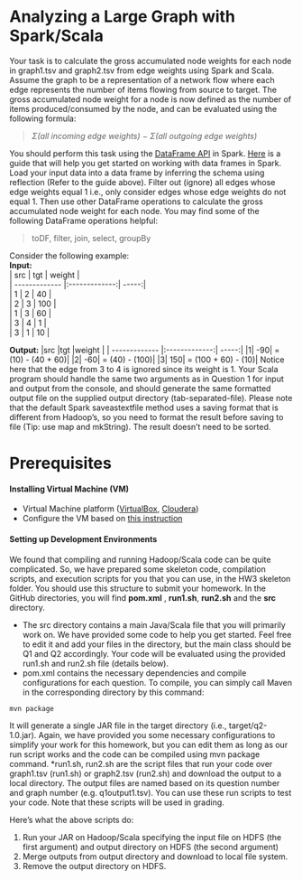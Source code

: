 # Analyzing a Large Graph with Spark/Scala

Your task is to calculate the gross accumulated node weights for each node in graph1.tsv and graph2.tsv from edge weights using Spark and Scala. Assume the graph to be a representation of a network flow where each edge represents the number of items flowing from source to target. The
gross accumulated node weight for a node is now defined as the number of items
produced/consumed by the node, and can be evaluated using the following formula:
>*Σ(all incoming edge weights) − Σ(all outgoing edge weights)*

You should perform this task using the [DataFrame API](https://spark.apache.org/docs/1.6.1/api/scala/index.html#org.apache.spark.sql.DataFrame) in Spark. [Here](https://spark.apache.org/docs/1.6.1/sql-programming-guide.html) is a guide that will help you get started on working with data frames in Spark.
Load your input data into a data frame by inferring the schema using reflection (Refer to the guide
above). Filter out (ignore) all edges whose edge weights equal 1 i.e., only consider edges whose edge weights do not equal 1. Then use other DataFrame operations to calculate the gross accumulated node weight for each node.
You may find some of the following DataFrame operations helpful:
>toDF, filter, join, select, groupBy  

Consider the following example:  
**Input:**  
| src        | tgt           | weight  |  
| ------------- |:-------------:| -----:|  
| 1      | 2 | 40 |  
| 2      | 3      |   100 |  
| 1 | 3     |    60 |  
| 3 | 4     |    1 |  
| 3 | 1     |    10 |  


**Output:**
|src |tgt |weight  |
| ------------- |:-------------:| -----:|
|1| -90| = (10) - (40 + 60)|
|2| -60| = (40) - (100)|
|3| 150| = (100 + 60) - (10)|
Notice here that the edge from 3 to 4 is ignored since its weight is 1.
Your Scala program should handle the same two arguments as in Question 1 for input and output
from the console, and should generate the same formatted output file on the supplied output directory (tab-separated-file). Please note that the default Spark saveastextfile method uses a saving format that is different from Hadoop’s, so you need to format the result before saving to file (Tip: use map and mkString). The result doesn’t need to be sorted.

# Prerequisites
#### Installing Virtual Machine (VM)

  - Virtual Machine platform ([VirtualBox](www.virtualbox.com), [Cloudera](https://www.cloudera.com/downloads/quickstart_vms/5-8.html))
  - Configure the VM based on [this instruction](http://poloclub.gatech.edu/cse6242/2017spring/hw3/VMSetup.pdf)
#### Setting up Development Environments
We found that compiling and running Hadoop/Scala code can be quite complicated. So, we have prepared some skeleton code, compilation scripts, and execution scripts for you that you can use, in the HW3 skeleton folder. You should use this structure to submit your homework. In the GitHub directories, you will find **pom.xml** , **run1.sh**, **run2.sh** and the **src** directory.
* The src directory contains a main Java/Scala file that you will primarily work on. We have provided some code to help you get started. Feel free to edit it and add your files in the directory, but the main class should be Q1 and Q2 accordingly. Your code will be evaluated using the provided run1.sh and run2.sh file (details below).
* pom.xml contains the necessary dependencies and compile configurations for each
question. To compile, you can simply call Maven in the corresponding directory by this command:
```sh
mvn package
```
It will generate a single JAR file in the target directory (i.e., target/q2-1.0.jar). Again, we have provided you some necessary configurations to simplify your work for this homework, but you can edit them as long as our run script works and the code can be compiled using mvn package command.
*run1.sh, run2.sh are the script files that run your code over graph1.tsv (run1.sh) or graph2.tsv (run2.sh) and download the output to a local directory. The output files are named based on its question number and graph number (e.g. q1output1.tsv). You can use these run scripts to test your code. Note that these scripts will be used in grading.

Here’s what the above scripts do:
1. Run your JAR on Hadoop/Scala specifying the input file on HDFS (the first
argument) and output directory on HDFS (the second argument)
2. Merge outputs from output directory and download to local file system.
3. Remove the output directory on HDFS.
